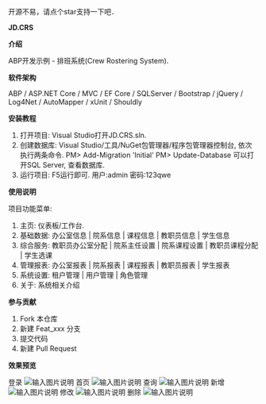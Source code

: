 开源不易，请点个star支持一下吧．

 **JD.CRS** 

 **介绍** 

ABP开发示例 - 排班系统(Crew Rostering System).

 **软件架构** 

ABP / ASP.NET Core / MVC / EF Core / SQLServer / Bootstrap / jQuery / Log4Net / AutoMapper / xUnit / Shouldly

 **安装教程** 

1. 打开项目:
Visual Studio打开JD.CRS.sln.
2. 创建数据库:
Visual Studio/工具/NuGet包管理器/程序包管理器控制台, 依次执行两条命令.
PM> Add-Migration 'Initial'
PM> Update-Database
可以打开SQL Server, 查看数据库.
3. 运行项目:
F5运行即可.
用户:admin
密码:123qwe

 **使用说明** 

项目功能菜单:
1. 主页: 
仪表板/工作台.
2. 基础数据: 
办公室信息 |
院系信息 |
课程信息 |
教职员信息 |
学生信息
3. 综合服务: 
教职员办公室分配 |
院系主任设置 |
院系课程设置 |
教职员课程分配 |
学生选课
4. 管理报表: 
办公室报表 |
院系报表 |
课程报表 |
教职员报表 |
学生报表
5. 系统设置: 
租户管理 |
用户管理 |
角色管理
6. 关于: 
系统相关介绍

 **参与贡献** 

1. Fork 本仓库
2. 新建 Feat_xxx 分支
3. 提交代码
4. 新建 Pull Request


 **效果预览** 

登录
![输入图片说明](https://images.gitee.com/uploads/images/2019/1004/124013_e84d55f5_2265734.png "CRS1.png")
首页
![输入图片说明](https://images.gitee.com/uploads/images/2019/1004/124026_6063944d_2265734.png "CRS2.png")
查询
![输入图片说明](https://images.gitee.com/uploads/images/2019/1004/124056_caa80067_2265734.png "CRS3.png")
新增
![输入图片说明](https://images.gitee.com/uploads/images/2019/1004/124104_bafda9be_2265734.png "CRS4.png")
修改
![输入图片说明](https://images.gitee.com/uploads/images/2019/1004/124111_c967093b_2265734.png "CRS5.png")
删除
![输入图片说明](https://images.gitee.com/uploads/images/2019/1004/124118_3dbdc40d_2265734.png "CRS6.png")